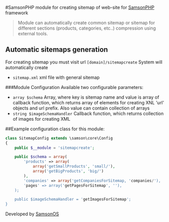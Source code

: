 #SamsonPHP module for creating sitemap of web-site for [SamsonPHP](http://samsonphp.com) framework

> Module can automatically create common sitemap or sitemap for different sections (products, categories, etc..)
> compression using external tools.

## Automatic sitemaps generation
For creating sitemap you must visit url ```[domain]/sitemapcreate```
System will automatically create
 * ```sitemap.xml``` xml file with general sitemap

###Module Configuration
Available two configurable parameters:
 * ```array $schema``` Array, where key is sitemap name and value is array of callback function, which returns array of elements for creating XNL 'url' objects and url prefix. Also value can contain collection of arrays
 * ```string $imageSchemaHandler``` Callback function, which returns collection of images for creating XML

##Example configuration class for this module:
```php
class SitemapConfig extends \samson\core\Config
{
    public $__module = 'sitemapcreate';

    public $schema = array(
        'products' => array(
            array('getSmallProducts', 'small/'),
            array('getBigProducts', 'big/')
        ),
        'companies' => array('getCompaniesForSitemap, 'companies/'),
        'pages' => array('getPagesForSitemap', ''),
    );

    public $imageSchemaHandler = 'getImagesForSitemap';
}
```

Developed by [SamsonOS](http://samsonos.com/)
